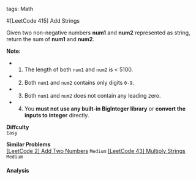 tags: Math

#[LeetCode 415] Add Strings

Given two non-negative numbers **num1** and **num2** represented as string, return the sum of **num1** and **num2**.

**Note:**

 * 1. The length of both `num1` and `num2` is < 5100.
 * 2. Both `num1` and `num2` contains only digits `0-9`.
 * 3. Both `num1` and `num2` does not contain any leading zero.
 * 4. You **must not use any built-in BigInteger library** or **convert the inputs to integer** directly.

**Diffculty**  
`Easy`

**Similar Problems**  
[[LeetCode 2] Add Two Numbers]() `Medium`
[[LeetCode 43] Multiply Strings]() `Medium`


#### Analysis





